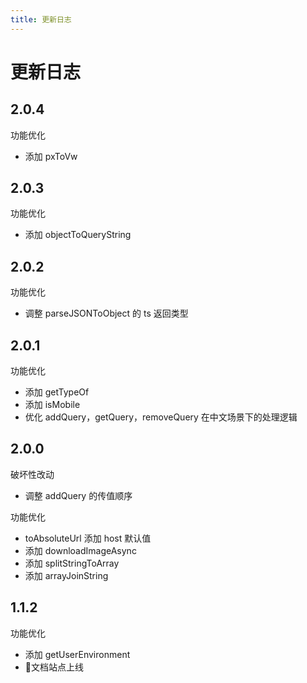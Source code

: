 ```yaml
---
title: 更新日志
---
```


# 更新日志

## 2.0.4

功能优化

- 添加 pxToVw

## 2.0.3

功能优化

- 添加 objectToQueryString

## 2.0.2

功能优化

- 调整 parseJSONToObject 的 ts 返回类型

## 2.0.1

功能优化

- 添加 getTypeOf
- 添加 isMobile
- 优化 addQuery，getQuery，removeQuery 在中文场景下的处理逻辑

## 2.0.0

破坏性改动

- 调整 addQuery 的传值顺序

功能优化

- toAbsoluteUrl 添加 host 默认值
- 添加 downloadImageAsync
- 添加 splitStringToArray
- 添加 arrayJoinString

## 1.1.2

功能优化

- 添加 getUserEnvironment
- 🎉文档站点上线
